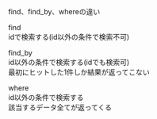 find、find_by、whereの違い

find<br>
idで検索する(id以外の条件で検索不可)<br>

find_by<br>
id以外の条件で検索する(idでも検索可)<br>
最初にヒットした1件しか結果が返ってこない<br>

where<br>
id以外の条件で検索する<br>
該当するデータ全てが返ってくる